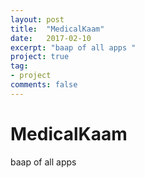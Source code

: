 ```yaml
---
layout: post
title:  "MedicalKaam"
date:   2017-02-10
excerpt: "baap of all apps "
project: true
tag:
- project
comments: false
---
```

# MedicalKaam
baap of all apps 

